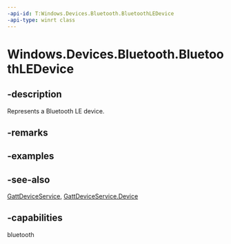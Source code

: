 ----api-id: T:Windows.Devices.Bluetooth.BluetoothLEDevice
-api-type: winrt class
---<!-- Class syntax.public class BluetoothLEDevice : Windows.Devices.Bluetooth.IBluetoothLEDevice, Windows.Devices.Bluetooth.IBluetoothLEDevice2, Windows.Devices.Bluetooth.IBluetoothLEDevice3, Windows.Foundation.IClosable--># Windows.Devices.Bluetooth.BluetoothLEDevice## -descriptionRepresents a Bluetooth LE device.## -remarks## -examples## -see-also[GattDeviceService](../windows.devices.bluetooth.genericattributeprofile/gattdeviceservice.md), [GattDeviceService.Device](../windows.devices.bluetooth.genericattributeprofile/gattdeviceservice_device.md)## -capabilitiesbluetooth